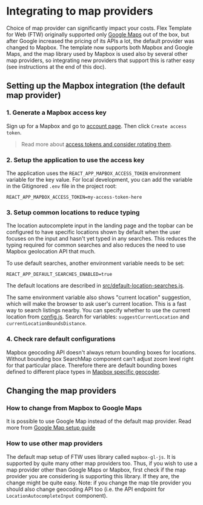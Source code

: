 # Integrating to map providers

Choice of map provider can significantly impact your costs. Flex Template for Web (FTW) originally supported only [Google Maps](./google-maps.md) out of the box, but after Google increased the pricing of its APIs a lot, the default provider was changed to Mapbox. The template now supports both Mapbox and Google Maps, and the map library used by Mapbox is used also by several other map providers, so integrating new providers that support this is rather easy (see instructions at the end of this doc).

## Setting up the Mapbox integration (the default map provider)

### 1. Generate a Mapbox access key

Sign up for a Mapbox and go to [account page](https://www.mapbox.com/account/). Then click
`Create access token`.

> Read more about
> [access tokens and consider rotating them](https://www.mapbox.com/help/how-access-tokens-work/).

### 2. Setup the application to use the access key

The application uses the `REACT_APP_MAPBOX_ACCESS_TOKEN` environment variable for the key value. For
local development, you can add the variable in the Gitignored `.env` file in the project root:

```
REACT_APP_MAPBOX_ACCESS_TOKEN=my-access-token-here
```

### 3. Setup common locations to reduce typing

The location autocomplete input in the landing page and the topbar can be configured to have
specific locations shown by default when the user focuses on the input and hasn't yet typed in any
searches. This reduces the typing required for common searches and also reduces the need to use
Mapbox geolocation API that much.

To use default searches, another environment variable needs to be set:

```
REACT_APP_DEFAULT_SEARCHES_ENABLED=true
```

The default locations are described in
[src/default-location-searches.js](../src/default-location-searches.js).

The same environment variable also shows "current location" suggestion, which will make the browser
to ask user's current location. This is a fast way to search listings nearby. You can specify
whether to use the current location from [config.js](../src/config.js). Search for variables:
`suggestCurrentLocation` and `currentLocationBoundsDistance`.

### 4. Check rare default configurations

Mapbox geocoding API doesn't always return bounding boxes for locations. Without bounding box
SearchMap component can't adjust zoom level right for that particular place. Therefore there are
default bounding boxes defined to different place types in
[Mapbox specific geocoder](../src/components/LocationAutocompleteInput/GeocoderMapbox.js).

## Changing the map providers

### How to change from Mapbox to Google Maps

It is possible to use Google Map instead of the default map provider. Read more from
[Google Map setup guide](./google-maps.md)

### How to use other map providers

The default map setup of FTW uses library called `mapbox-gl-js`. It is supported by quite many other map
providers too. Thus, if you wish to use a map provider other than Google Maps or Mapbox, first check if the map provider you are considering is supporting this library. If they are, the change might be quite easy. Note: if you change the map tile provider you should also change geocoding API too (i.e. the API endpoint for `LocationAutocompleteInput` component).
